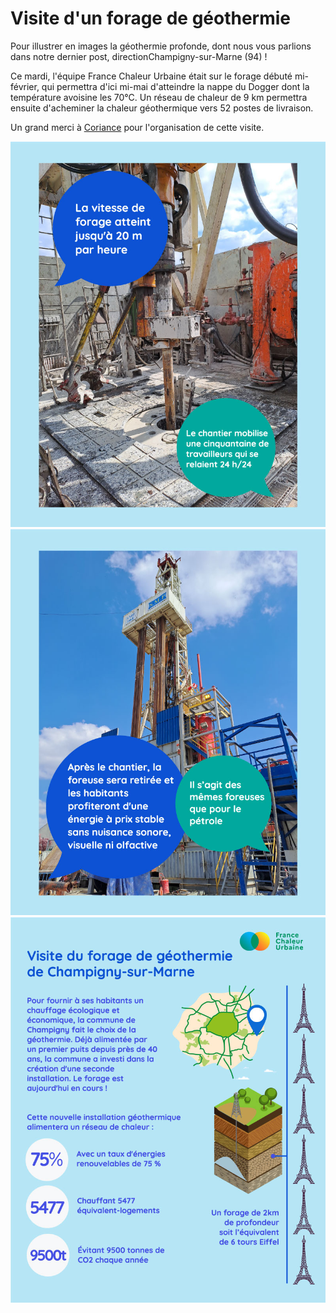 # Visite d'un forage de géothermie

Pour illustrer en images la géothermie profonde, dont nous vous parlions dans notre dernier post, directionChampigny-sur-Marne (94) !

Ce mardi, l'équipe France Chaleur Urbaine était sur le forage débuté mi-février, qui permettra d'ici mi-mai d'atteindre la nappe du Dogger dont la température avoisine les 70°C. Un réseau de chaleur de 9 km permettra ensuite d'acheminer la chaleur géothermique vers 52 postes de livraison.

Un grand merci à [Coriance](https://groupe-coriance.fr/) pour l'organisation de cette visite.

![](.gitbook/assets/champigny03.jpg)![](.gitbook/assets/champigny02.jpg)![](<.gitbook/assets/champigny01 (1).jpg>)
